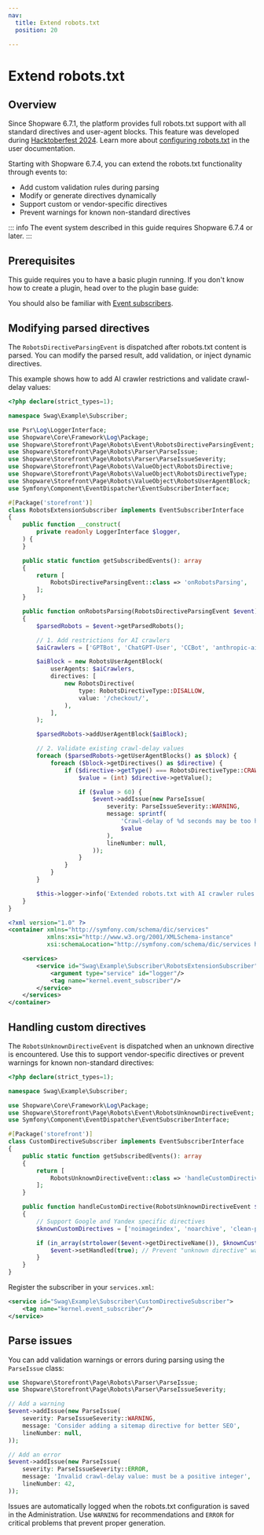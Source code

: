 ```yaml
---
nav:
  title: Extend robots.txt
  position: 20

---
```


# Extend robots.txt

## Overview

Since Shopware 6.7.1, the platform provides full robots.txt support with all standard directives and user-agent blocks. This feature was developed during [Hacktoberfest 2024](https://www.shopware.com/en/news/hacktoberfest-2024-outcome-a-robots-txt-for-shopware/). Learn more about [configuring robots.txt](https://docs.shopware.com/en/shopware-6-en/tutorials-and-faq/creation-of-robots-txt) in the user documentation.

Starting with Shopware 6.7.4, you can extend the robots.txt functionality through events to:

* Add custom validation rules during parsing
* Modify or generate directives dynamically
* Support custom or vendor-specific directives
* Prevent warnings for known non-standard directives

::: info
The event system described in this guide requires Shopware 6.7.4 or later.
:::

## Prerequisites

This guide requires you to have a basic plugin running. If you don't know how to create a plugin, head over to the plugin base guide:

<PageRef page="../../plugin-base-guide" />

You should also be familiar with [Event subscribers](../../plugin-fundamentals/listening-to-events).

## Modifying parsed directives

The `RobotsDirectiveParsingEvent` is dispatched after robots.txt content is parsed. You can modify the parsed result, add validation, or inject dynamic directives.

This example shows how to add AI crawler restrictions and validate crawl-delay values:

<Tabs>
<Tab title="RobotsExtensionSubscriber.php">

```php
<?php declare(strict_types=1);

namespace Swag\Example\Subscriber;

use Psr\Log\LoggerInterface;
use Shopware\Core\Framework\Log\Package;
use Shopware\Storefront\Page\Robots\Event\RobotsDirectiveParsingEvent;
use Shopware\Storefront\Page\Robots\Parser\ParseIssue;
use Shopware\Storefront\Page\Robots\Parser\ParseIssueSeverity;
use Shopware\Storefront\Page\Robots\ValueObject\RobotsDirective;
use Shopware\Storefront\Page\Robots\ValueObject\RobotsDirectiveType;
use Shopware\Storefront\Page\Robots\ValueObject\RobotsUserAgentBlock;
use Symfony\Component\EventDispatcher\EventSubscriberInterface;

#[Package('storefront')]
class RobotsExtensionSubscriber implements EventSubscriberInterface
{
    public function __construct(
        private readonly LoggerInterface $logger,
    ) {
    }

    public static function getSubscribedEvents(): array
    {
        return [
            RobotsDirectiveParsingEvent::class => 'onRobotsParsing',
        ];
    }

    public function onRobotsParsing(RobotsDirectiveParsingEvent $event): void
    {
        $parsedRobots = $event->getParsedRobots();

        // 1. Add restrictions for AI crawlers
        $aiCrawlers = ['GPTBot', 'ChatGPT-User', 'CCBot', 'anthropic-ai'];

        $aiBlock = new RobotsUserAgentBlock(
            userAgents: $aiCrawlers,
            directives: [
                new RobotsDirective(
                    type: RobotsDirectiveType::DISALLOW,
                    value: '/checkout/',
                ),
            ],
        );

        $parsedRobots->addUserAgentBlock($aiBlock);

        // 2. Validate existing crawl-delay values
        foreach ($parsedRobots->getUserAgentBlocks() as $block) {
            foreach ($block->getDirectives() as $directive) {
                if ($directive->getType() === RobotsDirectiveType::CRAWL_DELAY) {
                    $value = (int) $directive->getValue();

                    if ($value > 60) {
                        $event->addIssue(new ParseIssue(
                            severity: ParseIssueSeverity::WARNING,
                            message: sprintf(
                                'Crawl-delay of %d seconds may be too high',
                                $value
                            ),
                            lineNumber: null,
                        ));
                    }
                }
            }
        }

        $this->logger->info('Extended robots.txt with AI crawler rules');
    }
}
```

</Tab>

<Tab title="services.xml">

```xml
<?xml version="1.0" ?>
<container xmlns="http://symfony.com/schema/dic/services"
           xmlns:xsi="http://www.w3.org/2001/XMLSchema-instance"
           xsi:schemaLocation="http://symfony.com/schema/dic/services http://symfony.com/schema/dic/services/services-1.0.xsd">

    <services>
        <service id="Swag\Example\Subscriber\RobotsExtensionSubscriber">
            <argument type="service" id="logger"/>
            <tag name="kernel.event_subscriber"/>
        </service>
    </services>
</container>
```

</Tab>
</Tabs>

## Handling custom directives

The `RobotsUnknownDirectiveEvent` is dispatched when an unknown directive is encountered. Use this to support vendor-specific directives or prevent warnings for known non-standard directives:

```php
<?php declare(strict_types=1);

namespace Swag\Example\Subscriber;

use Shopware\Core\Framework\Log\Package;
use Shopware\Storefront\Page\Robots\Event\RobotsUnknownDirectiveEvent;
use Symfony\Component\EventDispatcher\EventSubscriberInterface;

#[Package('storefront')]
class CustomDirectiveSubscriber implements EventSubscriberInterface
{
    public static function getSubscribedEvents(): array
    {
        return [
            RobotsUnknownDirectiveEvent::class => 'handleCustomDirective',
        ];
    }

    public function handleCustomDirective(RobotsUnknownDirectiveEvent $event): void
    {
        // Support Google and Yandex specific directives
        $knownCustomDirectives = ['noimageindex', 'noarchive', 'clean-param'];

        if (in_array(strtolower($event->getDirectiveName()), $knownCustomDirectives, true)) {
            $event->setHandled(true); // Prevent "unknown directive" warning
        }
    }
}
```

Register the subscriber in your `services.xml`:

```xml
<service id="Swag\Example\Subscriber\CustomDirectiveSubscriber">
    <tag name="kernel.event_subscriber"/>
</service>
```

## Parse issues

You can add validation warnings or errors during parsing using the `ParseIssue` class:

```php
use Shopware\Storefront\Page\Robots\Parser\ParseIssue;
use Shopware\Storefront\Page\Robots\Parser\ParseIssueSeverity;

// Add a warning
$event->addIssue(new ParseIssue(
    severity: ParseIssueSeverity::WARNING,
    message: 'Consider adding a sitemap directive for better SEO',
    lineNumber: null,
));

// Add an error
$event->addIssue(new ParseIssue(
    severity: ParseIssueSeverity::ERROR,
    message: 'Invalid crawl-delay value: must be a positive integer',
    lineNumber: 42,
));
```

Issues are automatically logged when the robots.txt configuration is saved in the Administration. Use `WARNING` for recommendations and `ERROR` for critical problems that prevent proper generation.

